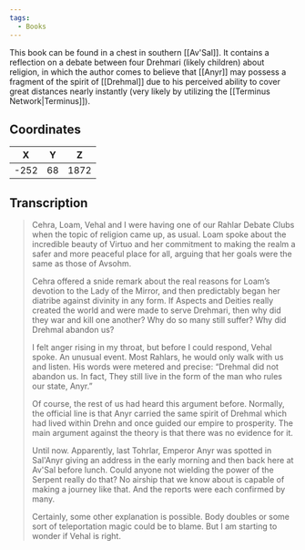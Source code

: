 ```yaml
---
tags:
  - Books
---
```


This book can be found in a chest in southern [[Av'Sal]]. It contains a reflection on a debate between four Drehmari (likely children) about religion, in which the author comes to believe that [[Anyr]] may possess a fragment of the spirit of [[Drehmal]] due to his perceived ability to cover great distances nearly instantly (very likely by utilizing the [[Terminus Network|Terminus]]).

## Coordinates
| **X** | **Y** | **Z** |
| :---: | :---: | :---: |
| -252  |  68   | 1872  |

## Transcription
> Cehra, Loam, Vehal and I were having one of our Rahlar Debate Clubs when the topic of religion came up, as usual. Loam spoke about the incredible beauty of Virtuo and her commitment to making the realm a safer and more peaceful place for all, arguing that her goals were the same as those of Avsohm.
>
> Cehra offered a snide remark about the real reasons for Loam’s devotion to the Lady of the Mirror, and then predictably began her diatribe against divinity in any form. If Aspects and Deities really created the world and were made to serve Drehmari, then why did they war and kill one another? Why do so many still suffer? Why did Drehmal abandon us?
>
> I felt anger rising in my throat, but before I could respond, Vehal spoke. An unusual event. Most Rahlars, he would only walk with us and listen. His words were metered and precise: “Drehmal did not abandon us. In fact, They still live in the form of the man who rules our state, Anyr.”
>
> Of course, the rest of us had heard this argument before. Normally, the official line is that Anyr carried the same spirit of Drehmal which had lived within Drehn and once guided our empire to prosperity. The main argument against the theory is that there was no evidence for it.
>
> Until now. Apparently, last Tohrlar, Emperor Anyr was spotted in Sal'Anyr giving an address in the early morning and then back here at Av'Sal before lunch. Could anyone not wielding the power of the Serpent really do that? No airship that we know about is capable of making a journey like that. And the reports were each confirmed by many.
>
> Certainly, some other explanation is possible. Body doubles or some sort of teleportation magic could be to blame. But I am starting to wonder if Vehal is right.

